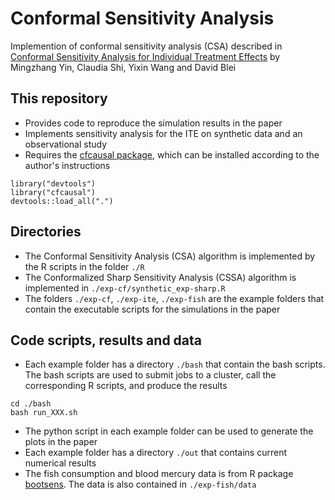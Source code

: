 # Conformal Sensitivity Analysis 

Implemention of conformal sensitivity analysis (CSA) described in [Conformal Sensitivity Analysis for Individual Treatment Effects](https://arxiv.org/pdf/2112.03493.pdf) by Mingzhang Yin, Claudia Shi, Yixin Wang and David Blei

## This repository

* Provides code to reproduce the simulation results in the paper
* Implements sensitivity analysis for the ITE on synthetic data and an observational study 
* Requires the [cfcausal package](https://github.com/lihualei71/cfcausal), which can be installed according to the author's instructions
```
library("devtools")
library("cfcausal")
devtools::load_all(".")
```
## Directories

* The Conformal Sensitivity Analysis (CSA) algorithm is implemented by the R scripts in the folder `./R`
* The Conformalized Sharp Sensitivity Analysis (CSSA) algorithm is implemented in `./exp-cf/synthetic_exp-sharp.R`
* The folders `./exp-cf`, `./exp-ite`, `./exp-fish` are the example folders that contain the executable scripts for the simulations in the paper

## Code scripts, results and data

* Each example folder has a directory `./bash` that contain the bash scripts. The bash scripts are used to submit jobs to a cluster, call the corresponding R scripts, and  produce the results 
```
cd ./bash
bash run_XXX.sh
```
* The python script in each example folder can be used to generate the plots in the paper
* Each example folder has a directory `./out` that contains current numerical results 
* The fish consumption and blood mercury data is from R package [bootsens](https://github.com/qingyuanzhao/bootsens). The data is also contained in `./exp-fish/data`







